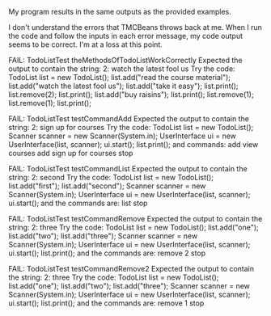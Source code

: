 My program results in the same outputs as the provided examples.

I don't understand the errors that TMCBeans throws back at me. When I run the code and follow the inputs in each error message, my code output seems to be correct. I'm at a loss at this point.



FAIL: TodoListTest theMethodsOfTodoListWorkCorrectly
Expected the output to contain the string:
2: watch the latest fool us
Try the code:
TodoList list = new TodoList();
list.add("read the course material");
list.add("watch the latest fool us");
list.add("take it easy");
list.print();
list.remove(2);
list.print();
list.add("buy raisins");
list.print();
list.remove(1);
list.remove(1);
list.print();

    
FAIL: TodoListTest testCommandAdd
Expected the output to contain the string:
2: sign up for courses
Try the code:
TodoList list = new TodoList();
Scanner scanner = new Scanner(System.in);
UserInterface ui = new UserInterface(list, scanner);
ui.start();
list.print();
and commands:
add
view courses
add
sign up for courses
stop

    
FAIL: TodoListTest testCommandList
Expected the output to contain the string:
2: second
Try the code:
TodoList list = new TodoList();
list.add("first");
list.add("second");
Scanner scanner = new Scanner(System.in);
UserInterface ui = new UserInterface(list, scanner);
ui.start();
and the commands are:
list
stop

    
FAIL: TodoListTest testCommandRemove
Expected the output to contain the string:
2: three
Try the code:
TodoList list = new TodoList();
list.add("one");
list.add("two");
list.add("three");
Scanner scanner = new Scanner(System.in);
UserInterface ui = new UserInterface(list, scanner);
ui.start();
list.print();
and the commands are:
remove
2
stop

    
FAIL: TodoListTest testCommandRemove2
Expected the output to contain the string:
2: three
Try the code:
TodoList list = new TodoList();
list.add("one");
list.add("two");
list.add("three");
Scanner scanner = new Scanner(System.in);
UserInterface ui = new UserInterface(list, scanner);
ui.start();
list.print();
and the commands are:
remove
1
stop
